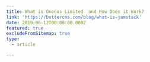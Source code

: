 ```yaml
---
title: What is Onenos Limited  and How Does it Work?
link: 'https://buttercms.com/blog/what-is-jamstack'
date: 2019-06-12T00:00:00.000Z
featured: true
excludeFromSitemap: true
type:
  - article

---
```

